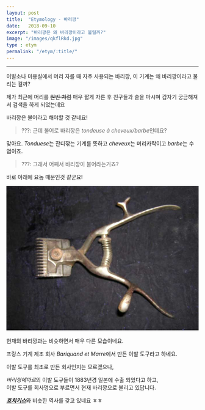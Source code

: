```yaml
---
layout: post
title:  "Etymology - 바리깡"
date:   2018-09-10
excerpt: "바리깡은 왜 바리깡이라고 불릴까?"
image: "/images/qkflRkd.jpg"
type : etym
permalink: "/etym/:title/"
---
```

___

이발소나 미용실에서 머리 자를 때 자주 사용되는 바리깡,
이 기계는 왜 바리깡이라고 불리는 걸까?

제가 최근에 머리를 <s>원빈 처럼</s> 매우 짧게 자른 후
친구들과 술을 마시며 갑자기 궁금해져서 검색을 하게 되었는데요

바리깡은 불어라고 해야할 것 같네요!

<blockquote>???: 근데 불어로 바리깡은 <i>tondeuse à cheveux/barbe</i>인데요?</blockquote>

맞아요. <i>Tonduese</i>는 잔디깎는 기계를 뜻하고 <i>cheveux</i>는 머리카락이고 <i>barbe</i>는 수염이죠.

<blockquote>???: 그래서 어째서 바리깡이 불어라는거죠?</blockquote>

바로 아래에 요놈 때문인것 같군요!


![bariquand](/images/bariquand1.jpg)



현재의 바리깡과는 비슷하면서 매우 다른 모습이네요.

프랑스 기계 제조 회사 <i>Bariquand et Marre</i>에서 만든 이발 도구라고 하네요.

이발 도구를 최초로 만든 회사인지는 모르겠으나,

<i>바리껑에마르</i>의 이발 도구들이 1883년경 일본에 수출 되었다고 하고,<br>
이발 도구를 회사명으로 부르면서 현재 바리깡으로 불리고 있답니다.

<b><i>[호치키스](/etym/etym-hotchkiss)</i></b>와 비슷한 역사를 갖고 있네요 ㅎㅎ